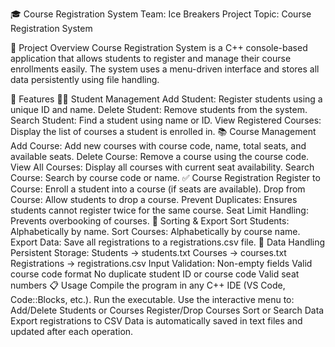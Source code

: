 🎓 Course Registration System
Team: Ice Breakers
Project Topic: Course Registration System

📘 Project Overview
Course Registration System is a C++ console-based application that allows students to register and manage their course enrollments easily. The system uses a menu-driven interface and stores all data persistently using file handling.

🚀 Features
👨‍🎓 Student Management
Add Student: Register students using a unique ID and name.
Delete Student: Remove students from the system.
Search Student: Find a student using name or ID.
View Registered Courses: Display the list of courses a student is enrolled in.
📚 Course Management
Add Course: Add new courses with course code, name, total seats, and available seats.
Delete Course: Remove a course using the course code.
View All Courses: Display all courses with current seat availability.
Search Course: Search by course code or name.
✅ Course Registration
Register to Course: Enroll a student into a course (if seats are available).
Drop from Course: Allow students to drop a course.
Prevent Duplicates: Ensures students cannot register twice for the same course.
Seat Limit Handling: Prevents overbooking of courses.
🧾 Sorting & Export
Sort Students: Alphabetically by name.
Sort Courses: Alphabetically by course name.
Export Data: Save all registrations to a registrations.csv file.
💾 Data Handling
Persistent Storage:
Students → students.txt
Courses → courses.txt
Registrations → registrations.csv
Input Validation:
Non-empty fields
Valid course code format
No duplicate student ID or course code
Valid seat numbers
📋 Usage
Compile the program in any C++ IDE (VS Code, Code::Blocks, etc.).
Run the executable.
Use the interactive menu to:
Add/Delete Students or Courses
Register/Drop Courses
Sort or Search Data
Export registrations to CSV
Data is automatically saved in text files and updated after each operation.
